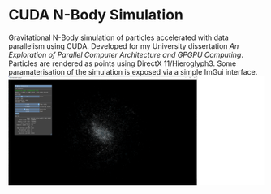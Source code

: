 # CUDA N-Body Simulation
Gravitational N-Body simulation of particles accelerated with data parallelism using CUDA. Developed for my University dissertation *An Exploration of Parallel Computer Architecture and GPGPU Computing*.
Particles are rendered as points using DirectX 11/Hieroglyph3. Some paramaterisation of the simulation is exposed via a simple ImGui interface.
![Screenshot](Screenshot.png)